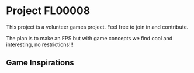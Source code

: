 # Project FL00008

This project is a volunteer games project. Feel free to join in and contribute.

The plan is to make an FPS but with game concepts we find cool and interesting, no restrictions!!!

## Game Inspirations
